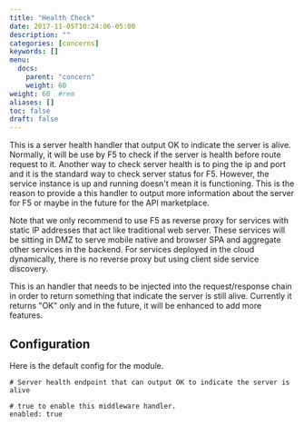 ```yaml
---
title: "Health Check"
date: 2017-11-05T10:24:06-05:00
description: ""
categories: [concerns]
keywords: []
menu:
  docs:
    parent: "concern"
    weight: 60
weight: 60	#rem
aliases: []
toc: false
draft: false
---
```


This is a server health handler that output OK to indicate the server is alive. Normally,
it will be use by F5 to check if the server is health before route request to it. Another
way to check server health is to ping the ip and port and it is the standard way to check
server status for F5. However, the service instance is up and running doesn't mean it is
functioning. This is the reason to provide a this handler to output more information about
the server for F5 or maybe in the future for the API marketplace.

Note that we only recommend to use F5 as reverse proxy for services with static IP addresses
that act like traditional web server. These services will be sitting in DMZ to serve mobile
native and browser SPA and aggregate other services in the backend. For services deployed
in the cloud dynamically, there is no reverse proxy but using client side service discovery.

This is an handler that needs to be injected into the request/response chain in order to 
return something that indicate the server is still alive. Currently it returns "OK" only and
in the future, it will be enhanced to add more features.


## Configuration

Here is the default config for the module.

```
# Server health endpoint that can output OK to indicate the server is alive

# true to enable this middleware handler.
enabled: true
```
